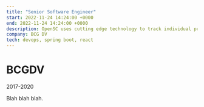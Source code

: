 ```yaml
---
title: "Senior Software Engineer"
start: 2022-11-24 14:24:00 +0000
end: 2022-11-24 14:24:00 +0000
description: OpenSC uses cutting edge technology to track individual products from origin to consumer. The aim is to help businesses and consumers avoid illegal, environmentally damaging or unethical products, while improving supply chain accountability and transparency.
company: BCG DV
tech: devops, spring boot, react
---
```

# BCGDV
2017-2020

Blah blah blah.